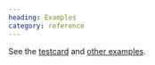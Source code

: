 ```yaml
--- 
heading: Examples
category: reference
---
```


See the [testcard][testcard] and [other examples][examples].

[testcard]: https://github.com/dharmafly/pablo/blob/master/index.html
[examples]: https://github.com/dharmafly/pablo/blob/master/examples/